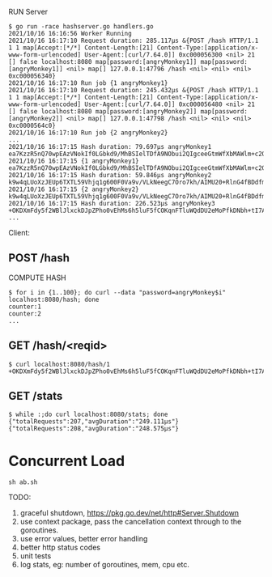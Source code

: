 RUN Server

```
$ go run -race hashserver.go handlers.go
2021/10/16 16:16:56 Worker Running
2021/10/16 16:17:10 Request duration: 285.117µs &{POST /hash HTTP/1.1 1 1 map[Accept:[*/*] Content-Length:[21] Content-Type:[application/x-www-form-urlencoded] User-Agent:[curl/7.64.0]] 0xc000056300 <nil> 21 [] false localhost:8080 map[password:[angryMonkey1]] map[password:[angryMonkey1]] <nil> map[] 127.0.0.1:47796 /hash <nil> <nil> <nil> 0xc000056340}
2021/10/16 16:17:10 Run job {1 angryMonkey1}
2021/10/16 16:17:10 Request duration: 245.432µs &{POST /hash HTTP/1.1 1 1 map[Accept:[*/*] Content-Length:[21] Content-Type:[application/x-www-form-urlencoded] User-Agent:[curl/7.64.0]] 0xc000056480 <nil> 21 [] false localhost:8080 map[password:[angryMonkey2]] map[password:[angryMonkey2]] <nil> map[] 127.0.0.1:47798 /hash <nil> <nil> <nil> 0xc0000564c0}
2021/10/16 16:17:10 Run job {2 angryMonkey2}
...
2021/10/16 16:17:15 Hash duration: 79.697µs angryMonkey1 ea7KzzR5nQ70wpEAzVNokIf0LGbkd9/MhBSIelTDfA9NObui2QIgceeGtmWfXbMAWlm+c2OwecXkyGq2UYrZsA==
2021/10/16 16:17:15 {1 angryMonkey1} ea7KzzR5nQ70wpEAzVNokIf0LGbkd9/MhBSIelTDfA9NObui2QIgceeGtmWfXbMAWlm+c2OwecXkyGq2UYrZsA==
2021/10/16 16:17:15 Hash duration: 59.846µs angryMonkey2 k9w4qLUoXzJEUp6TXTL59Vhjq1g600F0Va9v/VLkNeegC7Oro7kh/AIMU20+RlnG4fBDdfmv9qY4NHc5rF7YTw==
2021/10/16 16:17:15 {2 angryMonkey2} k9w4qLUoXzJEUp6TXTL59Vhjq1g600F0Va9v/VLkNeegC7Oro7kh/AIMU20+RlnG4fBDdfmv9qY4NHc5rF7YTw==
2021/10/16 16:17:15 Hash duration: 226.523µs angryMonkey3 +OKDXmFdy5f2WBlJlxckDJpZPho0vEhMs6h5luF5fCOKqnFTluWQdDU2eMoPfkDNbh+tI7ANiSjFIwFD8wDcbA==
...
```

Client:

## POST /hash
COMPUTE HASH
```
$ for i in {1..100}; do curl --data "password=angryMonkey$i" localhost:8080/hash; done
counter:1
counter:2
...
```

## GET /hash/\<reqid\>
```
$ curl localhost:8080/hash/1
+OKDXmFdy5f2WBlJlxckDJpZPho0vEhMs6h5luF5fCOKqnFTluWQdDU2eMoPfkDNbh+tI7ANiSjFIwFD8wDcbA==
```

## GET /stats
```
$ while :;do curl localhost:8080/stats; done
{"totalRequests":207,"avgDuration":"249.111µs"}
{"totalRequests":208,"avgDuration":"248.575µs"}
```

# Concurrent Load
```
sh ab.sh
```
TODO:
1. graceful shutdown, https://pkg.go.dev/net/http#Server.Shutdown
2. use context package, pass the cancellation context through to the goroutines.
3. use error values, better error handling
4. better http status codes
5. unit tests
6. log stats, eg: number of goroutines, mem, cpu etc.
